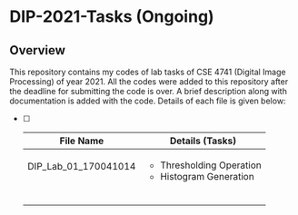 # DIP-2021-Tasks (Ongoing)

## Overview 

This repository contains my codes of lab tasks of CSE 4741 (Digital Image Processing) of year 2021.  All the codes were added to this repository after the deadline for submitting the code is over. A brief description along with documentation is added with the code. Details of each file is given below:

- [ ] | File Name            | Details (Tasks)                                              |
  | -------------------- | ------------------------------------------------------------ |
  | DIP_Lab_01_170041014 | <ul> <li>Thresholding Operation</li><li>Histogram Generation</li></ul> |
  |                      |                                                              |
  |                      |                                                              |
  |                      |                                                              |
  |                      |                                                              |
  |                      |                                                              |
  |                      |                                                              |

